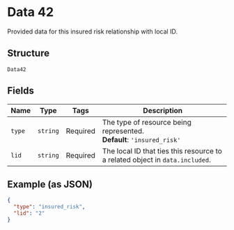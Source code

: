 
# Data 42

Provided data for this insured risk relationship with local ID.

## Structure

`Data42`

## Fields

| Name | Type | Tags | Description |
|  --- | --- | --- | --- |
| `type` | `string` | Required | The type of resource being represented.<br>**Default**: `'insured_risk'` |
| `lid` | `string` | Required | The local ID that ties this resource to a related object in `data.included`. |

## Example (as JSON)

```json
{
  "type": "insured_risk",
  "lid": "2"
}
```

